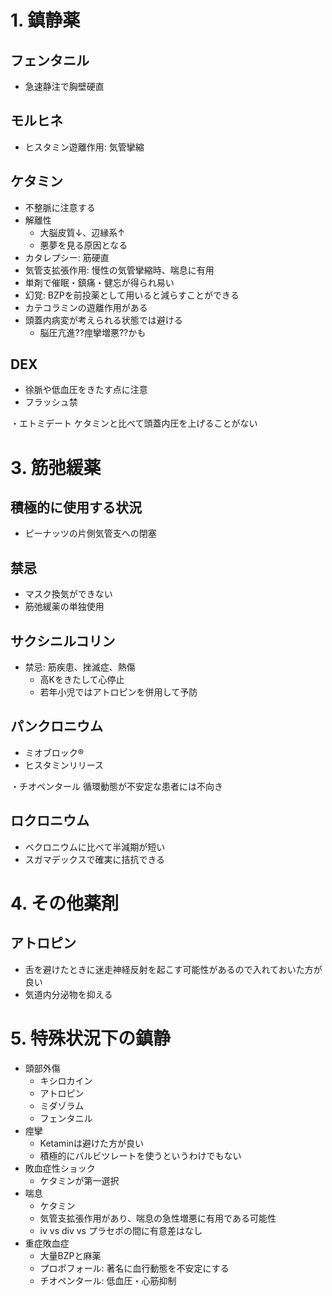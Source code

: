 # 1. 鎮静薬
## フェンタニル
* 急速静注で胸壁硬直

## モルヒネ
* ヒスタミン遊離作用: 気管攣縮

## ケタミン
* 不整脈に注意する
* 解離性
  * 大脳皮質↓、辺縁系↑
  * 悪夢を見る原因となる
* カタレプシー: 筋硬直
* 気管支拡張作用: 慢性の気管攣縮時、喘息に有用
* 単剤で催眠・鎮痛・健忘が得られ易い
* 幻覚: BZPを前投薬として用いると減らすことができる
* カテコラミンの遊離作用がある
* 頭蓋内病変が考えられる状態では避ける
  * 脳圧亢進??痙攣増悪??かも

## DEX
  * 徐脈や低血圧をきたす点に注意
  * フラッシュ禁

・エトミデート
ケタミンと比べて頭蓋内圧を上げることがない

# 3. 筋弛緩薬
## 積極的に使用する状況
* ピーナッツの片側気管支への閉塞

## 禁忌
* マスク換気ができない
* 筋弛緩薬の単独使用

## サクシニルコリン
* 禁忌: 筋疾患、挫滅症、熱傷
  * 高Kをきたして心停止
  * 若年小児ではアトロピンを併用して予防

## パンクロニウム
* ミオブロック®
* ヒスタミンリリース

・チオペンタール
循環動態が不安定な患者には不向き

## ロクロニウム
* ベクロニウムに比べて半減期が短い
* スガマデックスで確実に拮抗できる

# 4. その他薬剤
## アトロピン
* 舌を避けたときに迷走神経反射を起こす可能性があるので入れておいた方が良い
* 気道内分泌物を抑える

# 5. 特殊状況下の鎮静
* 頭部外傷
  * キシロカイン
  * アトロピン
  * ミダゾラム
  * フェンタニル
* 痙攣
  * Ketaminは避けた方が良い
  * 積極的にバルビツレートを使うというわけでもない
* 敗血症性ショック
  * ケタミンが第一選択
* 喘息
  * ケタミン
  * 気管支拡張作用があり、喘息の急性増悪に有用である可能性
  * iv vs div vs プラセボの間に有意差はなし
* 重症敗血症
  * 大量BZPと麻薬
  * プロポフォール: 著名に血行動態を不安定にする
  * チオペンタール: 低血圧・心筋抑制
